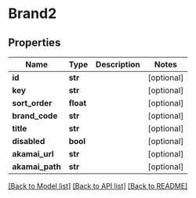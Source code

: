 # Brand2

## Properties
Name | Type | Description | Notes
------------ | ------------- | ------------- | -------------
**id** | **str** |  | [optional] 
**key** | **str** |  | [optional] 
**sort_order** | **float** |  | [optional] 
**brand_code** | **str** |  | [optional] 
**title** | **str** |  | [optional] 
**disabled** | **bool** |  | [optional] 
**akamai_url** | **str** |  | [optional] 
**akamai_path** | **str** |  | [optional] 

[[Back to Model list]](../README.md#documentation-for-models) [[Back to API list]](../README.md#documentation-for-api-endpoints) [[Back to README]](../README.md)

